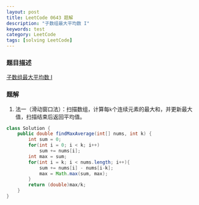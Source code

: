 ```yaml
---
layout: post
title: LeetCode 0643 题解
description: "子数组最大平均数 I"
keywords: test
category: LeetCode
tags: [solving LeetCode]
---
```


### 题目描述
[子数组最大平均数 I](https://leetcode-cn.com/problems/maximum-average-subarray-i/)

### 题解
1. 法一（滑动窗口法）：扫描数组，计算每`k`个连续元素的最大和，并更新最大值，扫描结束后返回平均值。
```java
class Solution {
    public double findMaxAverage(int[] nums, int k) {
        int sum = 0;
        for(int i = 0; i < k; i++)
            sum += nums[i];
        int max = sum;
        for(int i = k; i < nums.length; i++){
            sum += nums[i] - nums[i-k];
            max = Math.max(sum, max);
        }
        return (double)max/k;
    }
}
```